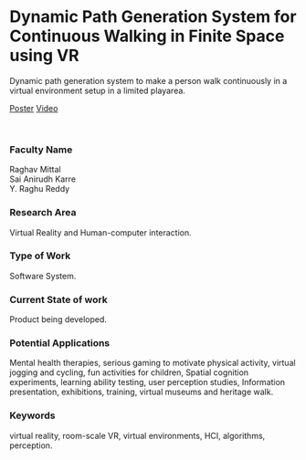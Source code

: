 # Dynamic Path Generation System for Continuous Walking in Finite Space using VR

Dynamic path generation system to make a person walk continuously in a virtual environment setup in a limited playarea.

[Poster](01.%20Dynamic%20Path%20Generation%20System%20for%20Continuous%20Walking%20in%20Finite%20Space%20using%20VR.pdf)
[Video](https://youtu.be/5UgwBLhzcLM)

<br>


### Faculty Name

Raghav Mittal<br>
Sai Anirudh Karre<br>
Y. Raghu Reddy


### Research Area

Virtual Reality and Human-computer interaction.


### Type of Work

Software System.


### Current State of work

Product being developed.


### Potential Applications

Mental health therapies, serious gaming to motivate physical activity, virtual jogging and cycling, fun activities for children, Spatial cognition experiments, learning ability testing, user perception studies, Information presentation, exhibitions, training, virtual museums and heritage walk.


### Keywords

virtual reality, room-scale VR, virtual environments, HCI, algorithms, perception.
